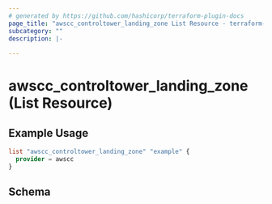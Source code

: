 ```yaml
---
# generated by https://github.com/hashicorp/terraform-plugin-docs
page_title: "awscc_controltower_landing_zone List Resource - terraform-provider-awscc"
subcategory: ""
description: |-
  
---
```


# awscc_controltower_landing_zone (List Resource)



## Example Usage

```terraform
list "awscc_controltower_landing_zone" "example" {
  provider = awscc
}
```

<!-- schema generated by tfplugindocs -->
## Schema
